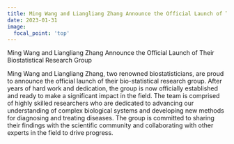 ```yaml
---
title: Ming Wang and Liangliang Zhang Announce the Official Launch of Their Biostatistical Research Group
date: 2023-01-31
image:
  focal_point: 'top'
---
```


Ming Wang and Liangliang Zhang Announce the Official Launch of Their Biostatistical Research Group

<!--more-->

Ming Wang and Liangliang Zhang, two renowned biostatisticians, are proud to announce the official launch of their bio-statistical research group. After years of hard work and dedication, the group is now officially established and ready to make a significant impact in the field. The team is comprised of highly skilled researchers who are dedicated to advancing our understanding of complex biological systems and developing new methods for diagnosing and treating diseases. The group is committed to sharing their findings with the scientific community and collaborating with other experts in the field to drive progress.
